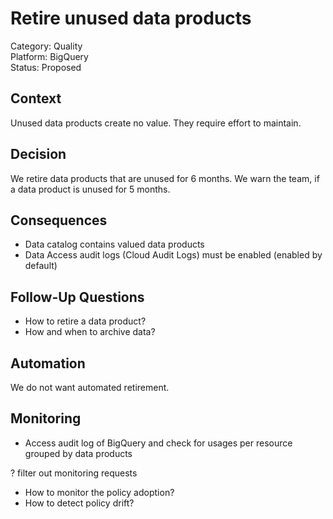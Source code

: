 # Retire unused data products

Category: Quality  
Platform: BigQuery  
Status: Proposed  

## Context

Unused data products create no value. 
They require effort to maintain.

## Decision

We retire data products that are unused for 6 months.
We warn the team, if a data product is unused for 5 months.

## Consequences

- Data catalog contains valued data products
- Data Access audit logs (Cloud Audit Logs) must be enabled (enabled by default)

## Follow-Up Questions

- How to retire a data product?
- How and when to archive data?

## Automation

We do not want automated retirement.

## Monitoring

- Access audit log of BigQuery and check for usages per resource grouped by data products

? filter out monitoring requests

- How to monitor the policy adoption?
- How to detect policy drift?
